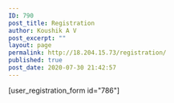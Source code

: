 ```yaml
---
ID: 790
post_title: Registration
author: Koushik A V
post_excerpt: ""
layout: page
permalink: http://18.204.15.73/registration/
published: true
post_date: 2020-07-30 21:42:57
---
```

[user_registration_form id="786"]